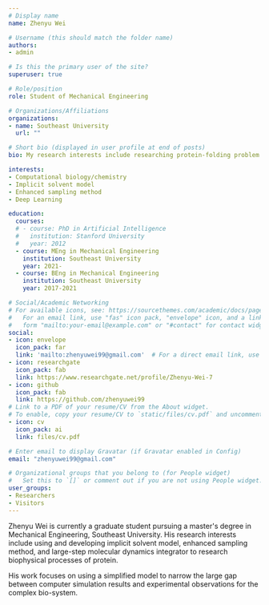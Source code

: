```yaml
---
# Display name
name: Zhenyu Wei

# Username (this should match the folder name)
authors:
- admin

# Is this the primary user of the site?
superuser: true

# Role/position
role: Student of Mechanical Engineering

# Organizations/Affiliations
organizations:
- name: Southeast University
  url: ""

# Short bio (displayed in user profile at end of posts)
bio: My research interests include researching protein-folding problem In silico.

interests:
- Computational biology/chemistry
- Implicit solvent model
- Enhanced sampling method
- Deep Learning

education:
  courses:
  # - course: PhD in Artificial Intelligence
  #   institution: Stanford University
  #   year: 2012
  - course: MEng in Mechanical Engineering
    institution: Southeast University
    year: 2021-
  - course: BEng in Mechanical Engineering
    institution: Southeast University
    year: 2017-2021

# Social/Academic Networking
# For available icons, see: https://sourcethemes.com/academic/docs/page-builder/#icons
#   For an email link, use "fas" icon pack, "envelope" icon, and a link in the
#   form "mailto:your-email@example.com" or "#contact" for contact widget.
social:
- icon: envelope
  icon_pack: far
  link: 'mailto:zhenyuwei99@gmail.com'  # For a direct email link, use "mailto:test@example.org".
- icon: researchgate
  icon_pack: fab
  link: https://www.researchgate.net/profile/Zhenyu-Wei-7
- icon: github
  icon_pack: fab
  link: https://github.com/zhenyuwei99
# Link to a PDF of your resume/CV from the About widget.
# To enable, copy your resume/CV to `static/files/cv.pdf` and uncomment the lines below.
- icon: cv
  icon_pack: ai
  link: files/cv.pdf

# Enter email to display Gravatar (if Gravatar enabled in Config)
email: "zhenyuwei99@gmail.com"

# Organizational groups that you belong to (for People widget)
#   Set this to `[]` or comment out if you are not using People widget.
user_groups:
- Researchers
- Visitors
---
```


Zhenyu Wei is currently a graduate student pursuing a master's degree in Mechanical Engineering, Southeast University. His research interests include using and developing implicit solvent model, enhanced sampling method, and large-step molecular dynamics integrator to research biophysical processes of protein. 

His work focuses on using a simplified model to narrow the large gap between computer simulation results and experimental observations for the complex bio-system.